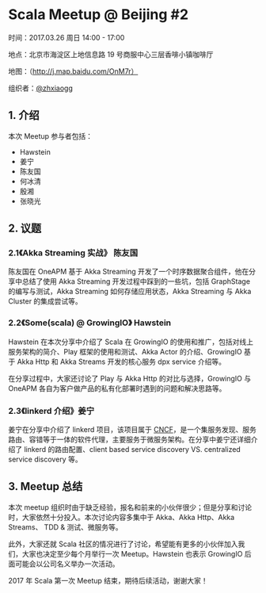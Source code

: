 # Scala Meetup @ Beijing #2

时间：2017.03.26 周日 14:00 - 17:00

地点：北京市海淀区上地信息路 19 号商服中心三层香啡小镇咖啡厅

地图：（http://j.map.baidu.com/OnM7r）

组织者：[@zhxiaogg](https://github.com/zhxiaogg)

## 1. 介绍

本次 Meetup 参与者包括：
- Hawstein
- 姜宁
- 陈友国
- 何冰清
- 殷湘
- 张晓光

## 2. 议题

### 2.1《Akka Streaming 实战》 陈友国

陈友国在 OneAPM 基于 Akka Streaming 开发了一个时序数据聚合组件，他在分享中总结了使用 Akka Streaming 开发过程中踩到的一些坑，包括 GraphStage 的编写与测试，Akka Streaming 如何存储应用状态，Akka Streaming 与 Akka Cluster 的集成尝试等。

### 2.2《Some(scala) @ GrowingIO》 Hawstein

Hawstein 在本次分享中介绍了 Scala 在 GrowingIO 的使用和推广，包括对线上服务架构的简介、Play 框架的使用和测试、Akka Actor 的介绍、GrowingIO 基于 Akka Http 和 Akka Streams 开发的核心服务 dpx service 介绍等。

在分享过程中，大家还讨论了 Play 与 Akka Http 的对比与选择，GrowingIO 与 OneAPM 各自为客户做产品的私有化部署时遇到的问题和解决思路等。

### 2.3《linkerd 介绍》姜宁

姜宁在分享中介绍了 linkerd 项目，该项目属于 [CNCF](https://www.cncf.io/)，是一个集服务发现、服务路由、容错等于一体的软件代理，主要服务于微服务架构。在分享中姜宁还详细介绍了 linkerd 的路由配置、client based service discovery VS. centralized service discovery 等。

## 3. Meetup 总结

本次 meetup 组织时由于缺乏经验，报名和前来的小伙伴很少；但是分享和讨论时，大家依然十分投入。本次讨论内容多集中于 Akka、Akka Http、Akka Streams、 TDD & 测试、微服务等。

此外，大家还就 Scala 社区的情况进行了讨论，希望能有更多的小伙伴加入我们，大家也决定至少每个月举行一次 Meetup。Hawstein 也表示 GrowingIO 后面可能会以公司名义举办一次活动。

2017 年 Scala 第一次 Meetup 结束，期待后续活动，谢谢大家！
